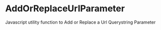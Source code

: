 AddOrReplaceUrlParameter
========================

Javascript utility function to Add or Replace a Url Querystring Parameter
